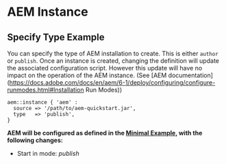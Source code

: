 # AEM Instance

## Specify Type Example

You can specify the type of AEM installation to create. This is either `author` or `publish`. Once an instance is created, changing the definition will update the associated configuration script. However this update will have no impact on the operation of the AEM instance. (See [AEM documentation](https://docs.adobe.com/docs/en/aem/6-1/deploy/configuring/configure-runmodes.html#Installation Run Modes))

~~~ puppet
aem::instance { 'aem' :
  source => '/path/to/aem-quickstart.jar',
  type   => 'publish',
}
~~~

**AEM will be configured as defined in the [Minimal Example](/docs/aem-instance/Minimal.md), with the following changes:**

* Start in mode: *publish*
